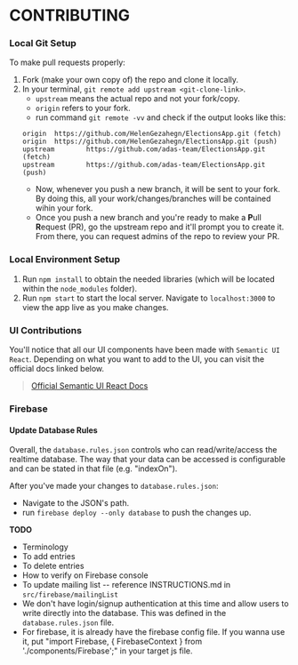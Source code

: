 # CONTRIBUTING

### Local Git Setup

To make pull requests properly:

1. Fork (make your own copy of) the repo and clone it locally.
2. In your terminal, `git remote add upstream <git-clone-link>`.
   - `upstream` means the actual repo and not your fork/copy.
   - `origin` refers to your fork.
   - run command `git remote -vv` and check if the output looks like this:
   ```
   origin  https://github.com/HelenGezahegn/ElectionsApp.git (fetch)
   origin  https://github.com/HelenGezahegn/ElectionsApp.git (push)
   upstream        https://github.com/adas-team/ElectionsApp.git (fetch)
   upstream        https://github.com/adas-team/ElectionsApp.git (push)
   ```
   - Now, whenever you push a new branch, it will be sent to your fork. By doing this, all your work/changes/branches will be contained wihin your fork.
   - Once you push a new branch and you're ready to make a **P**ull **R**equest (PR), go the upstream repo and it'll prompt you to create it. From there, you can request admins of the repo to review your PR.

### Local Environment Setup

1. Run `npm install` to obtain the needed libraries (which will be located within the `node_modules` folder).
2. Run `npm start` to start the local server. Navigate to `localhost:3000` to view the app live as you make changes.

### UI Contributions

You'll notice that all our UI components have been made with `Semantic UI React`. Depending on what you want to add to the UI, you can visit the official docs linked below.

> <a href="https://react.semantic-ui.com/"> Official Semantic UI React Docs </a>

### Firebase

#### Update Database Rules

Overall, the `database.rules.json` controls who can read/write/access the realtime database. The way that your data can be accessed is configurable and can be stated in that file (e.g. "indexOn").

After you've made your changes to `database.rules.json`:

- Navigate to the JSON's path.
- run `firebase deploy --only database` to push the changes up.

**TODO**

- Terminology
- To add entries
- To delete entries
- How to verify on Firebase console
- To update mailing list -- reference INSTRUCTIONS.md in `src/firebase/mailingList`
- We don't have login/signup authentication at this time and allow users to write directly into the database. This was defined in the `database.rules.json` file.
- For firebase, it is already have the firebase config file. If you wanna use it, put "import Firebase, { FirebaseContext } from './components/Firebase';" in your target js file.
